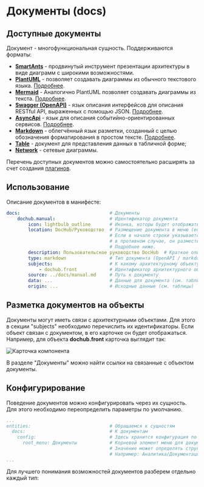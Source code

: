 # Документы (docs)

## Доступные документы

Документ - многофункциональная сущность. Поддерживаются форматы:
* **[SmartAnts](/docs/dochub.smartants)** - продвинутый инструмент презентации архитектуры в виде диаграмм с широкими возможностями.
* **[PlantUML](/docs/dochub.plantuml)** - позволяет создавать диаграммы из обычного текстового языка. [Подробнее](https://plantuml.com/ru/).
* **[Mermaid](/docs/dochub.mermaid)** - Аналогично PlantUML позволяет создавать диаграммы из текста. [Подробнее](https://mermaid-js.github.io/mermaid/#/).
* **[Swagger (OpenAPI)](/docs/dochub.swagger)**  - язык описания интерфейсов для описания RESTful API, выраженных с помощью JSON. [Подробнее](https://swagger.io/).
* **[AsyncApi](/docs/dochub.asyncapi)**  - язык для описания событийно-ориентированных сервисов. [Подробнее](https://www.asyncapi.com/).
* **[Markdown](/docs/dochub.markdown)** - облегчённый язык разметки, созданный с целью обозначения форматирования в простом тексте. [Подробнее](https://ru.wikipedia.org/wiki/Markdown).
* **[Table](/docs/dochub.tables)** - документ для представления данных в табличной форме;
* **[Network](/docs/dochub.network)** - сетевые диаграммы.

Перечень доступных документов можно самостоятельно расширять за счет создания [плагинов](/docs/dochub.plugins.intro). 

## Использование

Описание документов в манифесте:
```yaml
docs:                                 # Документы
    dochub.manual:                    # Идентификатор документа
        icon: lightbulb_outline       # Иконка, которы будет отображаться в дереве навигации
        location: DocHub/Руководство  # Размещение документа в меню (если требуется отражать)
                                      # Если в начале строки указывается "/" документ будет размещен от корня,
                                      # в противном случае, он разместится в определенном конфигурацией пункте меню.
                                      # Подробнее ниже.
        description: Пользовательское руководство DocHub  # Краткое описание сути документа (опиционально)
        type: markdown                # Тип документа (OpenAPI / markdown / PlantUML / Table)
        subjects:                     # К какому архитектурному объекту документ имеет отношение
            - dochub.front            # Идентификатор архитектурного объекта
        source: ../docs/manual.md     # Путь к документу 
        data: ...                     # Данные для документа (см. таблицы)  
        origin: ...                   # Исходные данные (см. таблицы)
```

## Разметка документов на объекты

Документы могут иметь связи с архитектурными объектами. Для этого в секции "subjects" необходимо перечислить их
идентификаторы. Если объект связан с документом, в его карточке он будет отображаться. Например, для объекта
**dochub.front** карточка выглядит так:


![Карточка компонента](@component/dochub.front)

В разделе "Документы" можно найти ссылки на связанные с объектом документы.

## Конфигурирование

Поведение документов можно конфигурировать через их сущность. Для этого необходимо переопределить 
параметры по умолчанию.

```yaml
...
entities:                             # Обращаемся к сущностям  
  docs:                               # К документам
    config:                           # Здесь хранится конфигурация по умолчанию
      root_menu: Документы            # Корневой элемент меню для документов по умолчанию
                                      # Значение может определять структуру через "/". В конце символ "/" не допускается.
                                      # Например: Аналитика/Документация
...
```

Для лучшего понимания возможностей документов разберем отдельно каждый тип:






